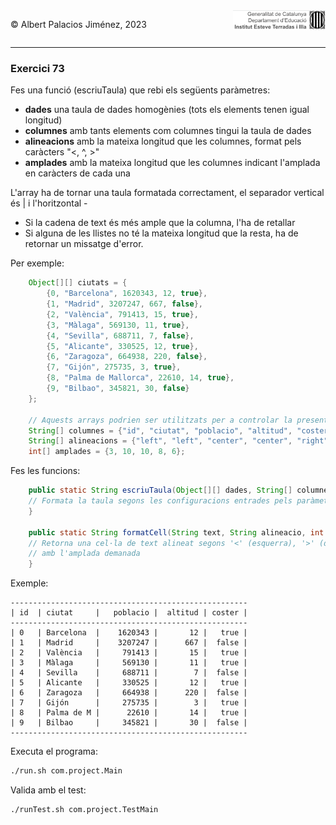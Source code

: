 <div style="display: flex; width: 100%;">
    <div style="flex: 1; padding: 0px;">
        <p>© Albert Palacios Jiménez, 2023</p>
    </div>
    <div style="flex: 1; padding: 0px; text-align: right;">
        <img src="../../assets/ieti.png" height="32" alt="Logo de IETI" style="max-height: 32px;">
    </div>
</div>
<hr/>

### Exercici 73

Fes una funció (escriuTaula) que rebi els següents paràmetres:

* **dades** una taula de dades homogènies (tots els elements tenen igual longitud)
* **columnes** amb tants elements com columnes tingui la taula de dades
* **alineacions** amb la mateixa longitud que les columnes, format pels caràcters "<, ^, >"
* **amplades** amb la mateixa longitud que les columnes indicant l'amplada en caràcters de cada una

L'array ha de tornar una taula formatada correctament, el separador vertical és | i l'horitzontal -

* Si la cadena de text és més ample que la columna, l'ha de retallar
* Si alguna de les llistes no té la mateixa longitud que la resta, ha de retornar un missatge d'error.

Per exemple:
```java
    Object[][] ciutats = {
        {0, "Barcelona", 1620343, 12, true},
        {1, "Madrid", 3207247, 667, false},
        {2, "València", 791413, 15, true},
        {3, "Màlaga", 569130, 11, true},
        {4, "Sevilla", 688711, 7, false},
        {5, "Alicante", 330525, 12, true},
        {6, "Zaragoza", 664938, 220, false},
        {7, "Gijón", 275735, 3, true},
        {8, "Palma de Mallorca", 22610, 14, true},
        {9, "Bilbao", 345821, 30, false}
    };

    // Aquests arrays podrien ser utilitzats per a controlar la presentació si fos necessari.
    String[] columnes = {"id", "ciutat", "poblacio", "altitud", "costera"};
    String[] alineacions = {"left", "left", "center", "center", "right"};
    int[] amplades = {3, 10, 10, 8, 6};
```

Fes les funcions:
```java
    public static String escriuTaula(Object[][] dades, String[] columnes, String[] alineacions, int[] amplades) {
    // Formata la taula segons les configuracions entrades pels paràmetres
    }

    public static String formatCell(String text, String alineacio, int amplada) {
    // Retorna una cel·la de text alineat segons '<' (esquerra), '>' (dreta) o bé '^' (centre)
    // amb l'amplada demanada
    }
```

Exemple:
```text
-----------------------------------------------------
| id  | ciutat     |   poblacio |  altitud | coster |
-----------------------------------------------------
| 0   | Barcelona  |    1620343 |       12 |   true |
| 1   | Madrid     |    3207247 |      667 |  false |
| 2   | València   |     791413 |       15 |   true |
| 3   | Màlaga     |     569130 |       11 |   true |
| 4   | Sevilla    |     688711 |        7 |  false |
| 5   | Alicante   |     330525 |       12 |   true |
| 6   | Zaragoza   |     664938 |      220 |  false |
| 7   | Gijón      |     275735 |        3 |   true |
| 8   | Palma de M |      22610 |       14 |   true |
| 9   | Bilbao     |     345821 |       30 |  false |
-----------------------------------------------------
```


Executa el programa:
```bash
./run.sh com.project.Main
```

Valida amb el test:
```bash
./runTest.sh com.project.TestMain
```